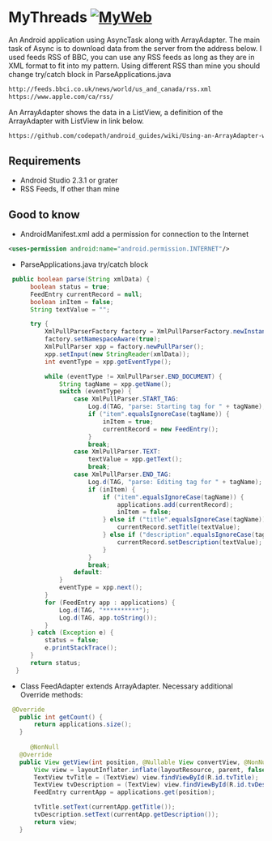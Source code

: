 # MyThreads [![MyWeb](http://marcelharvan.com/images/glyphicons-341-globe.png)](http://marcelharvan.com)
An Android application using AsyncTask along with ArrayAdapter.
The main task of Async is to download data from the server from the address below.
I used feeds RSS of BBC, you can use any RSS feeds as long as they are in XML format to fit into my pattern.
Using different RSS than mine you should change try/catch block in ParseApplications.java

```html
http://feeds.bbci.co.uk/news/world/us_and_canada/rss.xml
https://www.apple.com/ca/rss/
```

An ArrayAdapter shows the data in a ListView,
a definition of the ArrayAdapter with ListView in link below.

```html
https://github.com/codepath/android_guides/wiki/Using-an-ArrayAdapter-with-ListView
```

## Requirements
- Android Studio 2.3.1 or grater
- RSS Feeds, If other than mine

## Good to know
- AndroidManifest.xml add a permission for connection to the Internet

 ```xml
<uses-permission android:name="android.permission.INTERNET"/>
 ```
 - ParseApplications.java try/catch block
  ```java
   public boolean parse(String xmlData) {
        boolean status = true;
        FeedEntry currentRecord = null;
        boolean inItem = false;
        String textValue = "";

        try {
            XmlPullParserFactory factory = XmlPullParserFactory.newInstance();
            factory.setNamespaceAware(true);
            XmlPullParser xpp = factory.newPullParser();
            xpp.setInput(new StringReader(xmlData));
            int eventType = xpp.getEventType();

            while (eventType != XmlPullParser.END_DOCUMENT) {
                String tagName = xpp.getName();
                switch (eventType) {
                    case XmlPullParser.START_TAG:
                        Log.d(TAG, "parse: Starting tag for " + tagName);
                        if ("item".equalsIgnoreCase(tagName)) {
                            inItem = true;
                            currentRecord = new FeedEntry();
                        }
                        break;
                    case XmlPullParser.TEXT:
                        textValue = xpp.getText();
                        break;
                    case XmlPullParser.END_TAG:
                        Log.d(TAG, "parse: Editing tag for " + tagName);
                        if (inItem) {
                            if ("item".equalsIgnoreCase(tagName)) {
                                applications.add(currentRecord);
                                inItem = false;
                            } else if ("title".equalsIgnoreCase(tagName)) {
                                currentRecord.setTitle(textValue);
                            } else if ("description".equalsIgnoreCase(tagName)) {
                                currentRecord.setDescription(textValue);
                            }
                        }
                        break;
                    default:
                }
                eventType = xpp.next();
            }
            for (FeedEntry app : applications) {
                Log.d(TAG, "**********");
                Log.d(TAG, app.toString());
            }
        } catch (Exception e) {
            status = false;
            e.printStackTrace();
        }
        return status;
    }
  
   ```
 - Class FeedAdapter extends ArrayAdapter. Necessary additional Override methods:
 
 ```java
  @Override
    public int getCount() {
        return applications.size();
    }
    
       @NonNull
    @Override
    public View getView(int position, @Nullable View convertView, @NonNull ViewGroup parent) {
        View view = layoutInflater.inflate(layoutResource, parent, false);
        TextView tvTitle = (TextView) view.findViewById(R.id.tvTitle);
        TextView tvDescription = (TextView) view.findViewById(R.id.tvDescription);
        FeedEntry currentApp = applications.get(position);

        tvTitle.setText(currentApp.getTitle());
        tvDescription.setText(currentApp.getDescription());
        return view;
    }
 
 ```
 
 
 
 



